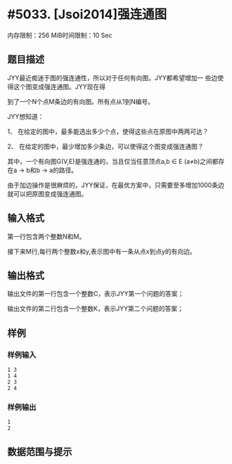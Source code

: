 # #5033. [Jsoi2014]强连通图

内存限制：256 MiB时间限制：10 Sec

## 题目描述

JYY最近痴迷于图的强连通性，所以对于任何有向图，JYY都希望增加一 些边使得这个图变成强连通图。JYY现在得

到了一个N个点M条边的有向图。所有点从1到N编号。

JYY想知道：

1、 在给定的图中，最多能选出多少个点，使得这些点在原图中两两可达？

2、 在给定的图中，最少增加多少条边，可以使得这个图变成强连通图？

其中，一个有向图G(V,E)是强连通的，当且仅当任意顶点a,b &isin; E (a&ne;b)之间都存在a -> b和b -> a的路径。

由于加边操作是很麻烦的，JYY保证，在最优方案中，只需要至多增加1000条边就可以把原图变成强连通图。

## 输入格式

第一行包含两个整数N和M。

接下来M行,每行两个整数x和y,表示图中有一条从点x到点y的有向边。

## 输出格式

输出文件的第一行包含一个整数C，表示JYY第一个问题的答案；

输出文件的第二行包含一个整数K，表示JYY第二个问题的答案；

## 样例

### 样例输入

    
    1 3
    1 4
    2 3
    2 4
    

### 样例输出

    
    1
    2
    

## 数据范围与提示
